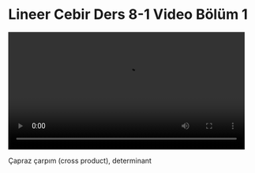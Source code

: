 # Lineer Cebir Ders 8-1 Video Bölüm 1

<video width="95%" controls>
    <source src="https://drive.google.com/uc?export=view&id=1tb69q4BouK_8VdY7SnJgKWhDzxAuvQp-" type='video/mp4'>
</video>

Çapraz çarpım (cross product), determinant

